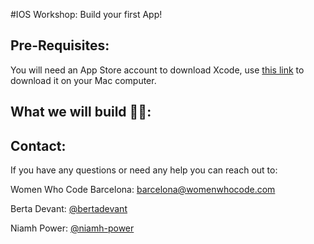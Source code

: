 #IOS Workshop: Build your first App!

Pre-Requisites:
------
You will need an App Store account to download Xcode, use [this link](https://itunes.apple.com/us/app/xcode/id497799835?mt=12) to download it on your Mac computer.

What we will build 👩‍💻:
------


Contact:
------
If you have any questions or need any help you can reach out to:

Women Who Code Barcelona: [barcelona@womenwhocode.com](mailto:barcelona@womenwhocode.com)

Berta Devant: [@bertadevant](https://github.com/bertadevant)

Niamh Power: [@niamh-power](https://github.com/niamh-power)
